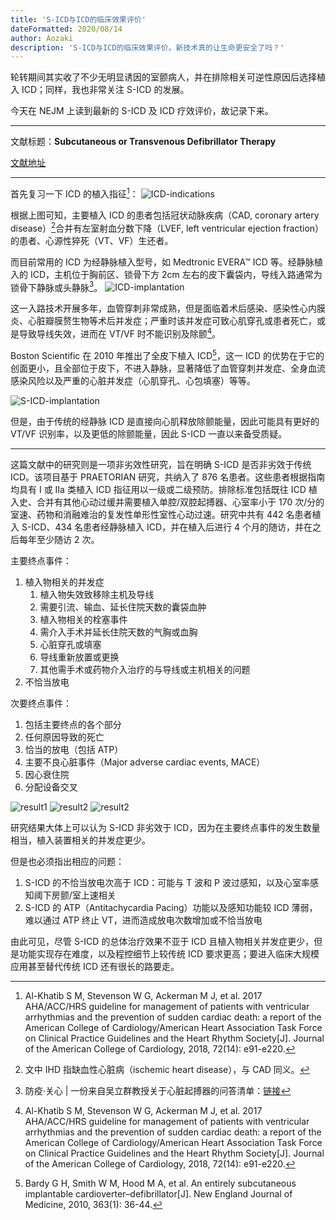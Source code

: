 ```yaml
---
title: 'S-ICD与ICD的临床效果评价'
dateFormatted: 2020/08/14
author: Aozaki
description: 'S-ICD与ICD的临床效果评价。新技术真的让生命更安全了吗？'
---
```


轮转期间其实收了不少无明显诱因的室颤病人，并在排除相关可逆性原因后选择植入 ICD；同样，我也非常关注 S-ICD 的发展。

今天在 NEJM 上读到最新的 S-ICD 及 ICD 疗效评价，故记录下来。

---

文献标题：**Subcutaneous or Transvenous Defibrillator Therapy**

[文献地址](https://www.nejm.org/doi/full/10.1056/NEJMoa1915932)

---

首先复习一下 ICD 的植入指征[^1]：
![ICD-indications](../../../public/assets/images/20200814/0001.jpg)

根据上图可知，主要植入 ICD 的患者包括冠状动脉疾病（CAD, coronary artery disease）[^2]合并有左室射血分数下降（LVEF, left ventricular ejection fraction）的患者、心源性猝死（VT、VF）生还者。

而目前常用的 ICD 为经静脉植入型号，如 Medtronic EVERA™ ICD 等。经静脉植入的 ICD，主机位于胸前区、锁骨下方 2cm 左右的皮下囊袋内，导线入路通常为锁骨下静脉或头静脉[^3]。
![ICD-implantation](../../../public/assets/images/20200814/0002.jpg)

这一入路技术开展多年，血管穿刺非常成熟，但是面临着术后感染、感染性心内膜炎、心脏瓣膜赘生物等术后并发症；严重时该并发症可致心肌穿孔或患者死亡，或是导致导线失效，进而在 VT/VF 时不能识别及除颤[^1]。

Boston Scientific 在 2010 年推出了全皮下植入 ICD[^4]，这一 ICD 的优势在于它的创面更小，且全部位于皮下，不进入静脉，显著降低了血管穿刺并发症、全身血流感染风险以及严重的心脏并发症（心肌穿孔、心包填塞）等等。

![S-ICD-implantation](../../../public/assets/images/20200814/0003.jpg)

但是，由于传统的经静脉 ICD 是直接向心肌释放除颤能量，因此可能具有更好的 VT/VF 识别率，以及更低的除颤能量，因此 S-ICD 一直以来备受质疑。

---

这篇文献中的研究则是一项非劣效性研究，旨在明确 S-ICD 是否非劣效于传统 ICD。该项目基于 PRAETORIAN 研究，共纳入了 876 名患者。这些患者根据指南均具有 I 或 IIa 类植入 ICD 指征用以一级或二级预防。排除标准包括既往 ICD 植入史、合并有其他心动过缓并需要植入单腔/双腔起搏器、心室率小于 170 次/分的室速、药物和消融难治的复发性单形性室性心动过速。研究中共有 442 名患者植入 S-ICD、434 名患者经静脉植入 ICD，并在植入后进行 4 个月的随访，并在之后每年至少随访 2 次。

主要终点事件：

1. 植入物相关的并发症
   1. 植入物失效致移除主机及导线
   2. 需要引流、输血、延长住院天数的囊袋血肿
   3. 植入物相关的栓塞事件
   4. 需介入手术并延长住院天数的气胸或血胸
   5. 心脏穿孔或填塞
   6. 导线重新放置或更换
   7. 其他需手术或药物介入治疗的与导线或主机相关的问题
2. 不恰当放电

次要终点事件：

1. 包括主要终点的各个部分
2. 任何原因导致的死亡
3. 恰当的放电（包括 ATP）
4. 主要不良心脏事件（Major adverse cardiac events, MACE）
5. 因心衰住院
6. 分配设备交叉

![result1](../../../public/assets/images/20200814/0004.jpg)
![result2](../../../public/assets/images/20200814/0005.jpg)
![result2](../../../public/assets/images/20200814/0005.jpg)

研究结果大体上可以认为 S-ICD 非劣效于 ICD，因为在主要终点事件的发生数量相当，植入装置相关的并发症更少。

但是也必须指出相应的问题：

1. S-ICD 的不恰当放电次高于 ICD：可能与 T 波和 P 波过感知，以及心室率感知阈下房颤/室上速相关
2. S-ICD 的 ATP（Antitachycardia Pacing）功能以及感知功能较 ICD 薄弱，难以通过 ATP 终止 VT，进而造成放电次数增加或不恰当放电

由此可见，尽管 S-ICD 的总体治疗效果不亚于 ICD 且植入物相关并发症更少，但是功能实现存在难度，以及程控细节上较传统 ICD 要求更高；要进入临床大规模应用甚至替代传统 ICD 还有很长的路要走。

[^1]: Al-Khatib S M, Stevenson W G, Ackerman M J, et al. 2017 AHA/ACC/HRS guideline for management of patients with ventricular arrhythmias and the prevention of sudden cardiac death: a report of the American College of Cardiology/American Heart Association Task Force on Clinical Practice Guidelines and the Heart Rhythm Society[J]. Journal of the American College of Cardiology, 2018, 72(14): e91-e220.

[^2]: 文中 IHD 指缺血性心脏病（ischemic heart disease），与 CAD 同义。

[^3]: 防疫·关心 | 一份来自吴立群教授关于心脏起搏器的问答清单：[链接](https://www.drvoice.cn/article/5507)

[^4]: Bardy G H, Smith W M, Hood M A, et al. An entirely subcutaneous implantable cardioverter–defibrillator[J]. New England Journal of Medicine, 2010, 363(1): 36-44.
